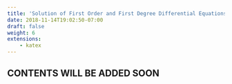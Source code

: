 ```yaml
---
title: 'Solution of First Order and First Degree Differential Equations'
date: 2018-11-14T19:02:50-07:00
draft: false
weight: 6
extensions:
    - katex
---
```


## CONTENTS WILL BE ADDED SOON

